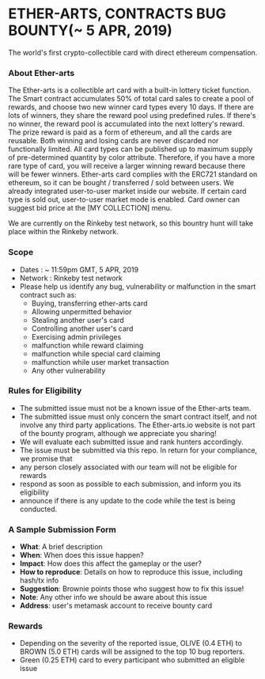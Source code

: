 # ETHER-ARTS, CONTRACTS BUG BOUNTY(~ 5 APR, 2019)
The world's first crypto-collectible card with direct ethereum compensation.

### About Ether-arts
The Ether-arts is a collectible art card with a built-in lottery ticket function. The Smart contract accumulates 50% of total card sales to create a pool of rewards, and choose two new winner card types every 10 days. If there are lots of winners, they share the reward pool using predefined rules. If there's no winner, the reward pool is accumulated into the next lottery's reward. The prize reward is paid as a form of ethereum, and all the cards are reusable. Both winning and losing cards are never discarded nor functionally limited.
All card types can be published up to maximum supply of pre-determined quantity by color attribute. Therefore, if you have a more rare type of card, you will receive a larger winning reward because there will be fewer winners.
Ether-arts card complies with the ERC721 standard on ethereum, so it can be bought / transferred / sold between users. We already integrated user-to-user market inside our website. If certain card type is sold out, user-to-user market mode is enabled. Card owner can suggest bid price at the [MY COLLECTION] menu.

We are currently on the Rinkeby test network, so this bountry hunt will take place within the Rinkeby network.

### Scope
* Dates : ~ 11:59pm GMT, 5 APR, 2019
* Network : Rinkeby test network
* Please help us identify any bug, vulnerability or malfunction in the smart contract such as:
  * Buying, transferring ether-arts card
  * Allowing unpermitted behavior
  * Stealing another user's card
  * Controlling another user's card
  * Exercising admin privileges
  * malfunction while reward claiming
  * malfunction while special card claiming
  * malfunction while user market transaction
  * Any other vulnerability

### Rules for Eligibility
* The submitted issue must not be a known issue of the Ether-arts team.
* The submitted issue must only concern the smart contract itself, and not involve any third party applications. The Ether-arts.io website is not part of the bounty program, although we appreciate you sharing!
* We will evaluate each submitted issue and rank hunters accordingly.
* The issue must be submitted via this repo.
In return for your compliance, we promise that
* any person closely associated with our team will not be eligible for rewards
* respond as soon as possible to each submission, and inform you its eligibility
* announce if there is any update to the code while the test is being conducted.

### A Sample Submission Form
* **What**: A brief description
* **When**: When does this issue happen?
* **Impact**: How does this affect the gameplay or the user?
* **How to reproduce**: Details on how to reproduce this issue, including hash/tx info
* **Suggestion**: Brownie points those who suggest how to fix this issue!
* **Note**: Any other info we should be aware about this issue
* **Address**: user's metamask account to receive bounty card

### Rewards
* Depending on the severity of the reported issue, OLIVE (0.4 ETH) to BROWN (5.0 ETH) cards will be assigned to the top 10 bug reporters.
* Green (0.25 ETH) card to every participant who submitted an eligible issue
